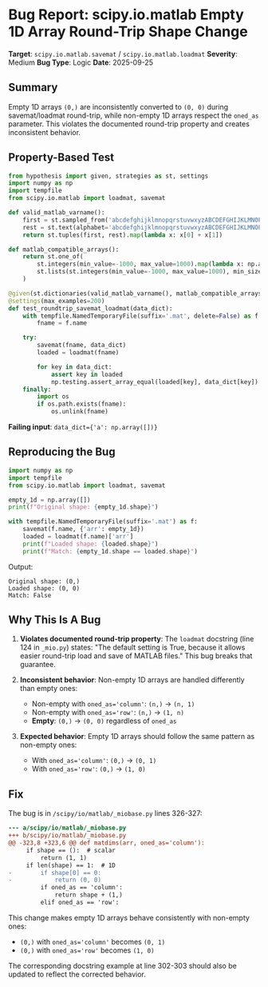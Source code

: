 # Bug Report: scipy.io.matlab Empty 1D Array Round-Trip Shape Change

**Target**: `scipy.io.matlab.savemat` / `scipy.io.matlab.loadmat`
**Severity**: Medium
**Bug Type**: Logic
**Date**: 2025-09-25

## Summary

Empty 1D arrays `(0,)` are inconsistently converted to `(0, 0)` during savemat/loadmat round-trip, while non-empty 1D arrays respect the `oned_as` parameter. This violates the documented round-trip property and creates inconsistent behavior.

## Property-Based Test

```python
from hypothesis import given, strategies as st, settings
import numpy as np
import tempfile
from scipy.io.matlab import loadmat, savemat

def valid_matlab_varname():
    first = st.sampled_from('abcdefghijklmnopqrstuvwxyzABCDEFGHIJKLMNOPQRSTUVWXYZ')
    rest = st.text(alphabet='abcdefghijklmnopqrstuvwxyzABCDEFGHIJKLMNOPQRSTUVWXYZ0123456789_', min_size=0, max_size=30)
    return st.tuples(first, rest).map(lambda x: x[0] + x[1])

def matlab_compatible_arrays():
    return st.one_of(
        st.integers(min_value=-1000, max_value=1000).map(lambda x: np.array(x)),
        st.lists(st.integers(min_value=-1000, max_value=1000), min_size=0, max_size=20).map(lambda x: np.array(x)),
    )

@given(st.dictionaries(valid_matlab_varname(), matlab_compatible_arrays(), min_size=1, max_size=5))
@settings(max_examples=200)
def test_roundtrip_savemat_loadmat(data_dict):
    with tempfile.NamedTemporaryFile(suffix='.mat', delete=False) as f:
        fname = f.name

    try:
        savemat(fname, data_dict)
        loaded = loadmat(fname)

        for key in data_dict:
            assert key in loaded
            np.testing.assert_array_equal(loaded[key], data_dict[key])
    finally:
        import os
        if os.path.exists(fname):
            os.unlink(fname)
```

**Failing input**: `data_dict={'a': np.array([])}`

## Reproducing the Bug

```python
import numpy as np
import tempfile
from scipy.io.matlab import loadmat, savemat

empty_1d = np.array([])
print(f"Original shape: {empty_1d.shape}")

with tempfile.NamedTemporaryFile(suffix='.mat') as f:
    savemat(f.name, {'arr': empty_1d})
    loaded = loadmat(f.name)['arr']
    print(f"Loaded shape: {loaded.shape}")
    print(f"Match: {empty_1d.shape == loaded.shape}")
```

Output:
```
Original shape: (0,)
Loaded shape: (0, 0)
Match: False
```

## Why This Is A Bug

1. **Violates documented round-trip property**: The `loadmat` docstring (line 124 in `_mio.py`) states: "The default setting is True, because it allows easier round-trip load and save of MATLAB files." This bug breaks that guarantee.

2. **Inconsistent behavior**: Non-empty 1D arrays are handled differently than empty ones:
   - Non-empty with `oned_as='column'`: `(n,)` → `(n, 1)`
   - Non-empty with `oned_as='row'`: `(n,)` → `(1, n)`
   - **Empty**: `(0,)` → `(0, 0)` regardless of `oned_as`

3. **Expected behavior**: Empty 1D arrays should follow the same pattern as non-empty ones:
   - With `oned_as='column'`: `(0,)` → `(0, 1)`
   - With `oned_as='row'`: `(0,)` → `(1, 0)`

## Fix

The bug is in `/scipy/io/matlab/_miobase.py` lines 326-327:

```diff
--- a/scipy/io/matlab/_miobase.py
+++ b/scipy/io/matlab/_miobase.py
@@ -323,8 +323,6 @@ def matdims(arr, oned_as='column'):
     if shape == ():  # scalar
         return (1, 1)
     if len(shape) == 1:  # 1D
-        if shape[0] == 0:
-            return (0, 0)
         if oned_as == 'column':
             return shape + (1,)
         elif oned_as == 'row':
```

This change makes empty 1D arrays behave consistently with non-empty ones:
- `(0,)` with `oned_as='column'` becomes `(0, 1)`
- `(0,)` with `oned_as='row'` becomes `(1, 0)`

The corresponding docstring example at line 302-303 should also be updated to reflect the corrected behavior.